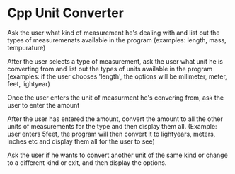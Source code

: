 # Cpp Unit Converter

Ask the user what kind of measurement he's dealing with and list out the types of measuremenats available in the program (examples: length, mass, tempurature)

After the user selects a type of measurement, ask the user what unit he is converting from and list out the types of units available in the program (examples: if the user chooses 'length', the options will be millmeter, meter, feet, lightyear)

Once the user enters the unit of measurment he's convering from, ask the user to enter the amount

After the user has entered the amount, convert the amount to all the other units of measurements for the type and then display them all. (Example: user enters 5feet, the program will then convert it to lightyears, meters, inches etc and display them all for the user to see)

Ask the user if he wants to convert another unit of the same kind or change to a different kind or exit, and then display the options.